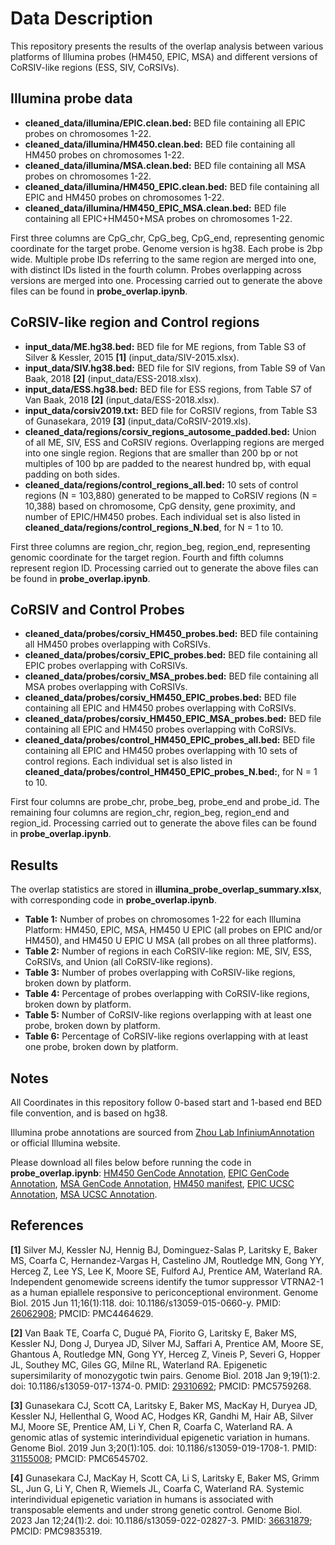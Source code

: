 
# Data Description
This repository presents the results of the overlap analysis between various platforms of Illumina probes (HM450, EPIC, MSA) and different versions of CoRSIV-like regions (ESS, SIV, CoRSIVs). 

## Illumina probe data
- **cleaned_data/illumina/EPIC.clean.bed:** BED file containing all EPIC probes on chromosomes 1-22.
- **cleaned_data/illumina/HM450.clean.bed:** BED file containing all HM450 probes on chromosomes 1-22.
- **cleaned_data/illumina/MSA.clean.bed:** BED file containing all MSA probes on chromosomes 1-22.
- **cleaned_data/illumina/HM450_EPIC.clean.bed:** BED file containing all EPIC and HM450 probes on chromosomes 1-22.
- **cleaned_data/illumina/HM450_EPIC_MSA.clean.bed:** BED file containing all EPIC+HM450+MSA probes on chromosomes 1-22. 

First three columns are CpG_chr, CpG_beg, CpG_end, representing genomic coordinate for the target probe. Genome version is hg38. Each probe is 2bp wide. Multiple probe IDs referring to the same region are merged into one, with distinct IDs listed in the fourth column. Probes overlapping across versions are merged into one. Processing carried out to generate the above files can be found in **probe_overlap.ipynb**.


## CoRSIV-like region and Control regions
- **input_data/ME.hg38.bed:** BED file for ME regions, from Table S3 of Silver & Kessler, 2015 **[1]** (input_data/SIV-2015.xlsx).
- **input_data/SIV.hg38.bed:** BED file for SIV regions, from Table S9 of Van Baak, 2018 **[2]** (input_data/ESS-2018.xlsx).
- **input_data/ESS.hg38.bed:** BED file for ESS regions, from Table S7 of Van Baak, 2018 **[2]** (input_data/ESS-2018.xlsx).
- **input_data/corsiv2019.txt:** BED file for CoRSIV regions, from Table S3 of Gunasekara, 2019 **[3]** (input_data/CoRSIV-2019.xls).
- **cleaned_data/regions/corsiv_regions_autosome_padded.bed:** Union of all ME, SIV, ESS and CoRSIV regions. Overlapping regions are merged into one single region. Regions that are smaller than 200 bp or not multiples of 100 bp are padded to the nearest hundred bp, with equal padding on both sides.
- **cleaned_data/regions/control_regions_all.bed:** 10 sets of control regions (N = 103,880) generated to be mapped to CoRSIV regions (N = 10,388) based on chromosome, CpG density, gene proximity, and number of EPIC/HM450 probes. Each individual set is also listed in **cleaned_data/regions/control_regions_N.bed**, for N = 1 to 10.

First three columns are region_chr, region_beg, region_end, representing genomic coordinate for the target region. Fourth and fifth columns represent region ID. Processing carried out to generate the above files can be found in **probe_overlap.ipynb**.

## CoRSIV and Control Probes
- **cleaned_data/probes/corsiv_HM450_probes.bed:** BED file containing all HM450 probes overlapping with CoRSIVs.
- **cleaned_data/probes/corsiv_EPIC_probes.bed:** BED file containing all EPIC probes overlapping with CoRSIVs.
- **cleaned_data/probes/corsiv_MSA_probes.bed:** BED file containing all MSA probes overlapping with CoRSIVs.
- **cleaned_data/probes/corsiv_HM450_EPIC_probes.bed:** BED file containing all EPIC and HM450 probes overlapping with CoRSIVs.
- **cleaned_data/probes/corsiv_HM450_EPIC_MSA_probes.bed:** BED file containing all EPIC and HM450 probes overlapping with CoRSIVs.
- **cleaned_data/probes/control_HM450_EPIC_probes_all.bed:** BED file containing all EPIC and HM450 probes overlapping with 10 sets of control regions. Each individual set is also listed in **cleaned_data/probes/control_HM450_EPIC_probes_N.bed:**, for N = 1 to 10.

First four columns are probe_chr, probe_beg, probe_end and probe_id. The remaining four columns are region_chr, region_beg, region_end and region_id. Processing carried out to generate the above files can be found in **probe_overlap.ipynb**.


## Results
The overlap statistics are stored in **illumina_probe_overlap_summary.xlsx**, with corresponding code in **probe_overlap.ipynb**.
- **Table 1:** Number of probes on chromosomes 1-22 for each Illumina Platform: HM450, EPIC, MSA, HM450 U EPIC (all probes on EPIC and/or HM450), and HM450 U EPIC U MSA (all probes on all three platforms).
- **Table 2:** Number of regions in each CoRSIV-like region: ME, SIV, ESS, CoRSIVs, and Union (all CoRSIV-like regions).
- **Table 3:** Number of probes overlapping with CoRSIV-like regions, broken down by platform.
- **Table 4:** Percentage of probes overlapping with CoRSIV-like regions, broken down by platform.
- **Table 5:** Number of CoRSIV-like regions overlapping with at least one probe, broken down by platform.
- **Table 6:** Percentage of CoRSIV-like regions overlapping with at least one probe, broken down by platform.
  
## Notes

All Coordinates in this repository follow 0-based start and 1-based end BED file convention, and is based on hg38.

Illumina probe annotations are sourced from [Zhou Lab InfiniumAnnotation](https://zwdzwd.github.io/InfiniumAnnotation) or official Illumina website.

Please download all files below before running the code in **probe_overlap.ipynb**: [HM450 GenCode Annotation](https://github.com/zhou-lab/InfiniumAnnotationV1/raw/main/Anno/HM450/HM450.hg38.manifest.gencode.v36.tsv.gz), [EPIC GenCode Annotation](https://github.com/zhou-lab/InfiniumAnnotationV1/raw/main/Anno/EPIC/EPIC.hg38.manifest.gencode.v36.tsv.gz), [MSA GenCode Annotation](https://github.com/zhou-lab/InfiniumAnnotationV1/raw/main/Anno/MSA/MSA.hg38.manifest.gencode.v41.tsv.gz), [HM450 manifest](https://webdata.illumina.com/downloads/productfiles/humanmethylation450/humanmethylation450_15017482_v1-2.csv), [EPIC UCSC Annotation](https://webdata.illumina.com/downloads/productfiles/methylationEPIC/infinium-methylationepic-v-1-0-b5-manifest-file-csv.zip), [MSA UCSC Annotation](https://support.illumina.com/content/dam/illumina-support/documents/downloads/productfiles/infiniummethylationscreening/MSA-48v1-0_20102838_A1.csv).

## References
**[1]** Silver MJ, Kessler NJ, Hennig BJ, Dominguez-Salas P, Laritsky E, Baker MS, Coarfa C, Hernandez-Vargas H, Castelino JM, Routledge MN, Gong YY, Herceg Z, Lee YS, Lee K, Moore SE, Fulford AJ, Prentice AM, Waterland RA. Independent genomewide screens identify the tumor suppressor VTRNA2-1 as a human epiallele responsive to periconceptional environment. Genome Biol. 2015 Jun 11;16(1):118. doi: 10.1186/s13059-015-0660-y. PMID: [26062908](https://pubmed.ncbi.nlm.nih.gov/26062908/); PMCID: PMC4464629.

**[2]** Van Baak TE, Coarfa C, Dugué PA, Fiorito G, Laritsky E, Baker MS, Kessler NJ, Dong J, Duryea JD, Silver MJ, Saffari A, Prentice AM, Moore SE, Ghantous A, Routledge MN, Gong YY, Herceg Z, Vineis P, Severi G, Hopper JL, Southey MC, Giles GG, Milne RL, Waterland RA. Epigenetic supersimilarity of monozygotic twin pairs. Genome Biol. 2018 Jan 9;19(1):2. doi: 10.1186/s13059-017-1374-0. PMID: [29310692](https://pubmed.ncbi.nlm.nih.gov/29310692/); PMCID: PMC5759268.

**[3]** Gunasekara CJ, Scott CA, Laritsky E, Baker MS, MacKay H, Duryea JD, Kessler NJ, Hellenthal G, Wood AC, Hodges KR, Gandhi M, Hair AB, Silver MJ, Moore SE, Prentice AM, Li Y, Chen R, Coarfa C, Waterland RA. A genomic atlas of systemic interindividual epigenetic variation in humans. Genome Biol. 2019 Jun 3;20(1):105. doi: 10.1186/s13059-019-1708-1. PMID: [31155008](https://pubmed.ncbi.nlm.nih.gov/31155008/); PMCID: PMC6545702.

**[4]** Gunasekara CJ, MacKay H, Scott CA, Li S, Laritsky E, Baker MS, Grimm SL, Jun G, Li Y, Chen R, Wiemels JL, Coarfa C, Waterland RA. Systemic interindividual epigenetic variation in humans is associated with transposable elements and under strong genetic control. Genome Biol. 2023 Jan 12;24(1):2. doi: 10.1186/s13059-022-02827-3. PMID: [36631879](https://pubmed.ncbi.nlm.nih.gov/36631879/); PMCID: PMC9835319.
